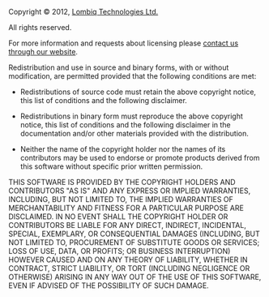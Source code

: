 Copyright © 2012, [Lombiq Technologies Ltd.](https://lombiq.com)

All rights reserved.

For more information and requests about licensing please [contact us through our website](https://lombiq.com/contact-us).

Redistribution and use in source and binary forms, with or without modification, are permitted provided that the following conditions are met:

- Redistributions of source code must retain the above copyright notice, this list of conditions and the following disclaimer.

- Redistributions in binary form must reproduce the above copyright notice, this list of conditions and the following disclaimer in the documentation and/or other materials provided with the distribution.

- Neither the name of the copyright holder nor the names of its contributors may be used to endorse or promote products derived from this software without specific prior written permission.

THIS SOFTWARE IS PROVIDED BY THE COPYRIGHT HOLDERS AND CONTRIBUTORS "AS IS" AND ANY EXPRESS OR IMPLIED WARRANTIES, INCLUDING, BUT NOT LIMITED TO, THE IMPLIED WARRANTIES OF MERCHANTABILITY AND FITNESS FOR A PARTICULAR PURPOSE ARE DISCLAIMED. IN NO EVENT SHALL THE COPYRIGHT HOLDER OR CONTRIBUTORS BE LIABLE FOR ANY DIRECT, INDIRECT, INCIDENTAL, SPECIAL, EXEMPLARY, OR CONSEQUENTIAL DAMAGES (INCLUDING, BUT NOT LIMITED TO, PROCUREMENT OF SUBSTITUTE GOODS OR SERVICES; LOSS OF USE, DATA, OR PROFITS; OR BUSINESS INTERRUPTION) HOWEVER CAUSED AND ON ANY THEORY OF LIABILITY, WHETHER IN CONTRACT, STRICT LIABILITY, OR TORT (INCLUDING NEGLIGENCE OR OTHERWISE) ARISING IN ANY WAY OUT OF THE USE OF THIS SOFTWARE, EVEN IF ADVISED OF THE POSSIBILITY OF SUCH DAMAGE.
